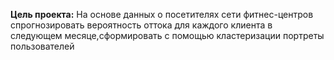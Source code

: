 
**Цель проекта:**  На основе данных о посетителях сети фитнес-центров спрогнозировать вероятность оттока для каждого клиента в следующем месяце,сформировать с
помощью кластеризации портреты пользователей
